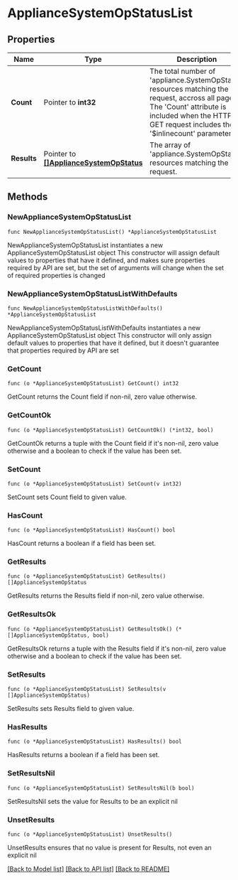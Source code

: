 # ApplianceSystemOpStatusList

## Properties

Name | Type | Description | Notes
------------ | ------------- | ------------- | -------------
**Count** | Pointer to **int32** | The total number of &#39;appliance.SystemOpStatus&#39; resources matching the request, accross all pages. The &#39;Count&#39; attribute is included when the HTTP GET request includes the &#39;$inlinecount&#39; parameter. | [optional] 
**Results** | Pointer to [**[]ApplianceSystemOpStatus**](ApplianceSystemOpStatus.md) | The array of &#39;appliance.SystemOpStatus&#39; resources matching the request. | [optional] 

## Methods

### NewApplianceSystemOpStatusList

`func NewApplianceSystemOpStatusList() *ApplianceSystemOpStatusList`

NewApplianceSystemOpStatusList instantiates a new ApplianceSystemOpStatusList object
This constructor will assign default values to properties that have it defined,
and makes sure properties required by API are set, but the set of arguments
will change when the set of required properties is changed

### NewApplianceSystemOpStatusListWithDefaults

`func NewApplianceSystemOpStatusListWithDefaults() *ApplianceSystemOpStatusList`

NewApplianceSystemOpStatusListWithDefaults instantiates a new ApplianceSystemOpStatusList object
This constructor will only assign default values to properties that have it defined,
but it doesn't guarantee that properties required by API are set

### GetCount

`func (o *ApplianceSystemOpStatusList) GetCount() int32`

GetCount returns the Count field if non-nil, zero value otherwise.

### GetCountOk

`func (o *ApplianceSystemOpStatusList) GetCountOk() (*int32, bool)`

GetCountOk returns a tuple with the Count field if it's non-nil, zero value otherwise
and a boolean to check if the value has been set.

### SetCount

`func (o *ApplianceSystemOpStatusList) SetCount(v int32)`

SetCount sets Count field to given value.

### HasCount

`func (o *ApplianceSystemOpStatusList) HasCount() bool`

HasCount returns a boolean if a field has been set.

### GetResults

`func (o *ApplianceSystemOpStatusList) GetResults() []ApplianceSystemOpStatus`

GetResults returns the Results field if non-nil, zero value otherwise.

### GetResultsOk

`func (o *ApplianceSystemOpStatusList) GetResultsOk() (*[]ApplianceSystemOpStatus, bool)`

GetResultsOk returns a tuple with the Results field if it's non-nil, zero value otherwise
and a boolean to check if the value has been set.

### SetResults

`func (o *ApplianceSystemOpStatusList) SetResults(v []ApplianceSystemOpStatus)`

SetResults sets Results field to given value.

### HasResults

`func (o *ApplianceSystemOpStatusList) HasResults() bool`

HasResults returns a boolean if a field has been set.

### SetResultsNil

`func (o *ApplianceSystemOpStatusList) SetResultsNil(b bool)`

 SetResultsNil sets the value for Results to be an explicit nil

### UnsetResults
`func (o *ApplianceSystemOpStatusList) UnsetResults()`

UnsetResults ensures that no value is present for Results, not even an explicit nil

[[Back to Model list]](../README.md#documentation-for-models) [[Back to API list]](../README.md#documentation-for-api-endpoints) [[Back to README]](../README.md)


